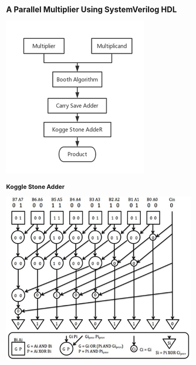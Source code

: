 ## A Parallel Multiplier Using SystemVerilog HDL

![Parallel_Multiplier](https://raw.githubusercontent.com/himingway/Parallel_Multiplier/master/Pic/parallel_multiplier.png)

### Koggle Stone Adder
![Parallel_Multiplier](https://raw.githubusercontent.com/himingway/Parallel_Multiplier/master/Pic/koggle_Stone_Adder.jpg)



